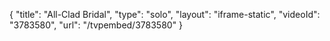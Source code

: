 {
    "title": "All-Clad Bridal",
    "type": "solo",
    "layout": "iframe-static",
    "videoId": "3783580",
    "url": "\/tvpembed\/3783580"
}